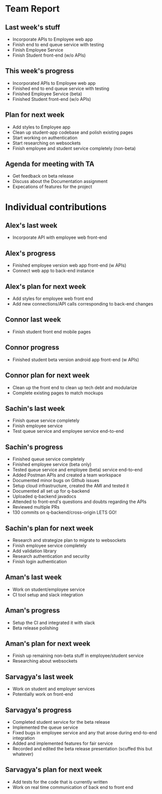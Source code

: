 # Team Report

## Last week's stuff
- Incorporate APIs to Employee web app
- Finish end to end queue service with testing
- Finish Employee Service
- Finish Student front-end (w/o APIs)

## This week's progress
- Incorporated APIs to Employee web app
- Finished end to end queue service with testing
- Finished Employee Service (beta)
- Finished Student front-end (w/o APIs)

## Plan for next week
- Add styles to Employee app
- Clean up student-app codebase and polish existing pages
- Start working on authentication
- Start researching on websockets
- Finish employee and student service completely (non-beta)

## Agenda for meeting with TA
- Get feedback on beta release
- Discuss about the Documentation assignment
- Expecations of features for the project

# Individual contributions

## Alex's last week
- Incorporate API with employee web front-end
## Alex's progress
- Finished employee version web app front-end (w APIs)
- Connect web app to back-end instance
## Alex's plan for next week
- Add styles for employee web front end
- Add new connections/API calls corresponding to back-end changes

## Connor last week
- Finish student front end mobile pages
## Connor progress
- Finished student beta version android app front-end (w APIs)
## Connor plan for next week
- Clean up the front end to clean up tech debt and modularize
- Complete existing pages to match mockups

## Sachin's last week
- Finish queue service completely
- Finish employee service
- Test queue service and employee service end-to-end

## Sachin's progress
- Finished queue service completely
- Finished employee service (beta only)
- Tested queue service and employee (beta) service end-to-end
- Added Postman APIs and created a team workspace
- Documented minor bugs on Github issues
- Setup cloud infrastructure, created the AMI and tested it
- Documented all set up for q-backend
- Uploaded q-backend javadocs
- Attended to front-end's questions and doubts regarding the APIs
- Reviewed multiple PRs
- 130 commits on q-backend/cross-origin LETS GO!

## Sachin's plan for next week
- Research and strategize plan to migrate to websockets
- Finish employee service completely
- Add validation library
- Research authentication and security
- Finish login authentication

## Aman's last week
- Work on student/employee service
- CI tool setup and slack integration

## Aman's progress
- Setup the CI and integrated it with slack
- Beta release polishing 

## Aman's plan for next week
- Finish up remaining non-beta stuff in employee/student service
- Researching about websockets

## Sarvagya's last week
- Work on student and employer services
- Potentially work on front-end

## Sarvagya's progress
- Completed student service for the beta release
- Implemented the queue service
- Fixed bugs in employee service and any that arose during end-to-end integration
- Added and implemented features for fair service
- Recorded and edited the beta release presentation (scuffed this but whatever)

## Sarvagya's plan for next week
- Add tests for the code that is currently written
- Work on real time communication of back end to front end

